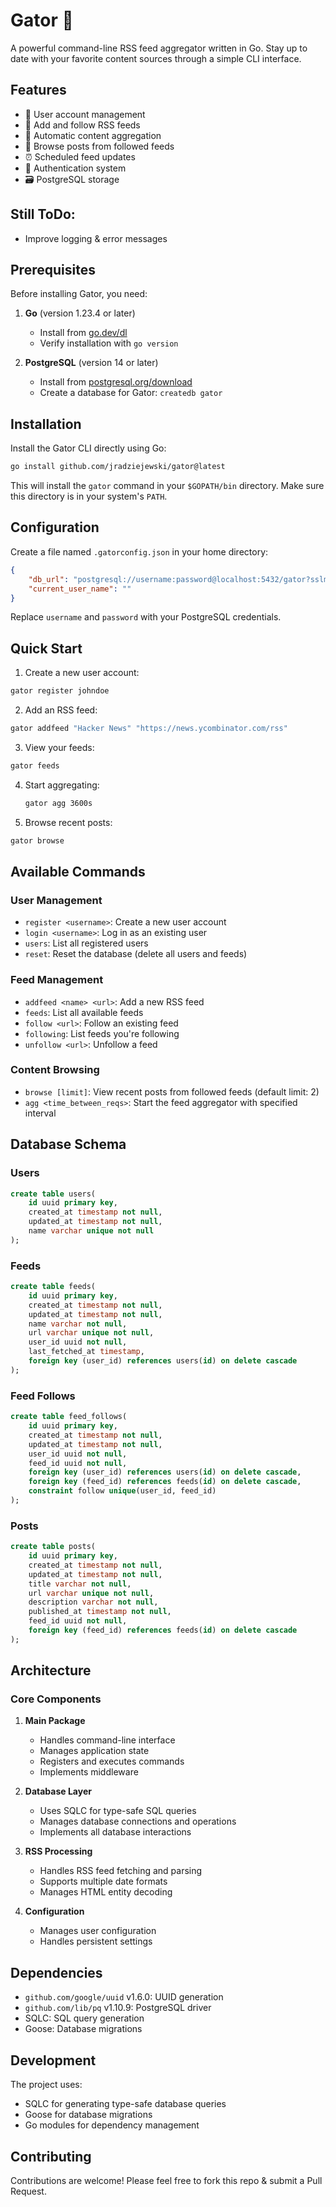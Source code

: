 # Gator 🐊

A powerful command-line RSS feed aggregator written in Go. Stay up to date with your favorite content sources through a simple CLI interface.

## Features

- 👤 User account management
- 📰 Add and follow RSS feeds
- 🔄 Automatic content aggregation
- 📱 Browse posts from followed feeds
- ⏰ Scheduled feed updates
- 🔐 Authentication system
- 🗃️ PostgreSQL storage

## Still ToDo:

- Improve logging & error messages

## Prerequisites

Before installing Gator, you need:

1. **Go** (version 1.23.4 or later)
   - Install from [go.dev/dl](https://go.dev/dl/)
   - Verify installation with `go version`

2. **PostgreSQL** (version 14 or later)
   - Install from [postgresql.org/download](https://postgresql.org/download/)
   - Create a database for Gator: `createdb gator`

## Installation

Install the Gator CLI directly using Go:

```bash
go install github.com/jradziejewski/gator@latest
```

This will install the `gator` command in your `$GOPATH/bin` directory. Make sure this directory is in your system's `PATH`.

## Configuration

Create a file named `.gatorconfig.json` in your home directory:

```json
{
    "db_url": "postgresql://username:password@localhost:5432/gator?sslmode=disable",
    "current_user_name": ""
}
```

Replace `username` and `password` with your PostgreSQL credentials.

## Quick Start

1. Create a new user account:
```bash
gator register johndoe
```

2. Add an RSS feed:
```bash
gator addfeed "Hacker News" "https://news.ycombinator.com/rss"
```

3. View your feeds:
```bash
gator feeds
```

4. Start aggregating:
   ```bash
   gator agg 3600s
   ```

5. Browse recent posts:
```bash
gator browse
```

## Available Commands

### User Management
- `register <username>`: Create a new user account
- `login <username>`: Log in as an existing user
- `users`: List all registered users
- `reset`: Reset the database (delete all users and feeds)

### Feed Management
- `addfeed <name> <url>`: Add a new RSS feed
- `feeds`: List all available feeds
- `follow <url>`: Follow an existing feed
- `following`: List feeds you're following
- `unfollow <url>`: Unfollow a feed

### Content Browsing
- `browse [limit]`: View recent posts from followed feeds (default limit: 2)
- `agg <time_between_reqs>`: Start the feed aggregator with specified interval

## Database Schema

### Users
```sql
create table users(
    id uuid primary key,
    created_at timestamp not null,
    updated_at timestamp not null,
    name varchar unique not null
);
```

### Feeds
```sql
create table feeds(
    id uuid primary key,
    created_at timestamp not null,
    updated_at timestamp not null,
    name varchar not null,
    url varchar unique not null,
    user_id uuid not null,
    last_fetched_at timestamp,
    foreign key (user_id) references users(id) on delete cascade
);
```

### Feed Follows
```sql
create table feed_follows(
    id uuid primary key,
    created_at timestamp not null,
    updated_at timestamp not null,
    user_id uuid not null,
    feed_id uuid not null,
    foreign key (user_id) references users(id) on delete cascade,
    foreign key (feed_id) references feeds(id) on delete cascade,
    constraint follow unique(user_id, feed_id)
);
```

### Posts
```sql
create table posts(
    id uuid primary key,
    created_at timestamp not null,
    updated_at timestamp not null,
    title varchar not null,
    url varchar unique not null,
    description varchar not null,
    published_at timestamp not null,
    feed_id uuid not null,
    foreign key (feed_id) references feeds(id) on delete cascade
);
```

## Architecture

### Core Components

1. **Main Package**
   - Handles command-line interface
   - Manages application state
   - Registers and executes commands
   - Implements middleware

2. **Database Layer**
   - Uses SQLC for type-safe SQL queries
   - Manages database connections and operations
   - Implements all database interactions

3. **RSS Processing**
   - Handles RSS feed fetching and parsing
   - Supports multiple date formats
   - Manages HTML entity decoding

4. **Configuration**
   - Manages user configuration
   - Handles persistent settings

## Dependencies

- `github.com/google/uuid` v1.6.0: UUID generation
- `github.com/lib/pq` v1.10.9: PostgreSQL driver
- SQLC: SQL query generation
- Goose: Database migrations

## Development

The project uses:
- SQLC for generating type-safe database queries
- Goose for database migrations
- Go modules for dependency management

## Contributing

Contributions are welcome! Please feel free to fork this repo & submit a Pull Request.
